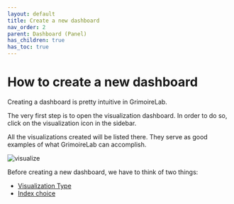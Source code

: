 ```yaml
---
layout: default
title: Create a new dashboard
nav_order: 2
parent: Dashboard (Panel)
has_children: true
has_toc: true
---
```


# How to create a new dashboard

Creating a dashboard is pretty intuitive in GrimoireLab.

The very first step is to open the visualization dashboard. In order to do so, click on
the visualization icon in the sidebar.

All the visualizations created will be listed there. They
serve as good examples of what GrimoireLab can accomplish.

![visualize](../assets/visualize.png)

Before creating a new dashboard, we have to think of two things:

- [Visualization Type]()
- [Index choice]()